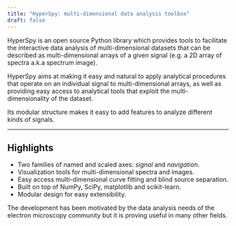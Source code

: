 ```yaml
---
title: "HyperSpy: multi-dimensional data analysis toolbox"
draft: false
---
```


HyperSpy is an open source Python library which provides tools to facilitate
the interactive data analysis of multi-dimensional datasets that can be
described as multi-dimensional arrays of a given signal (e.g. a 2D array of
spectra a.k.a spectrum image).

HyperSpy aims at making it easy and natural to apply analytical procedures that
operate on an individual signal to multi-dimensional arrays, as well as
providing easy access to analytical tools that exploit the multi-dimensionality
of the dataset.

Its modular structure makes it easy to add features to analyze different kinds
of signals.

---
Highlights
---

* Two families of named and scaled axes: *signal* and *navigation*.
* Visualization tools for multi-dimensional spectra and images.
* Easy access multi-dimensional curve fitting and blind source separation.
* Built on top of NumPy, SciPy, matplotlib and scikit-learn.
* Modular design for easy extensibility.

The development has been motivated by the data analysis needs of the
electron microscopy community but it is proving useful in many other fields.